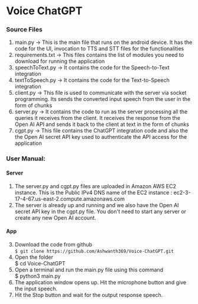 # **Voice ChatGPT**

### **Source Files**
1. main.py
    -> This is the main file that runs on the android device. It has the code for the UI, invocation to TTS and STT files for the functionalities
2. requirements.txt
    -> This files contains the list of modules you need to download for running the application
3. speechToText.py
    -> It contains the code for the Speech-to-Text integration
4. textToSpeech.py
    -> It contains the code for the Text-to-Speech integration
5. client.py
    -> This file is used to communicate with the server via socket programming. Its sends the converted input speech from the user in the form of chunks 
6. server.py 
    -> It contains the code to run as the server processing all the queries it receives from the client. It receives the response from the Open AI API and sends it back to the client at text in the form of chunks
7. cgpt.py
    -> This file contains the ChatGPT integration code and also the the Open AI secret API key used to authenticate the API access for the application

### **User Manual:**

#### **Server**
1. The server.py and cgpt.py files are uploaded in Amazon AWS EC2 instance. This is the Public IPv4 DNS name of the EC2 instance : ec2-3-17-4-67.us-east-2.compute.amazonaws.com
2. The server is already up and running and we also have the Open AI secret API key in the cgpt.py file. You don't need to start any server or create any new Open AI account.

#### **App**
3. Download the code from github <br>
  `$ git clone https://github.com/Ashwanth369/Voice-ChatGPT.git`
5. Open the folder <br>
  $ cd Voice-ChatGPT
6. Open a terminal and run the main.py file using this command <br>
  $ python3 main.py
8. The application window opens up. Hit the microphone button and give the input speech.
9. Hit the Stop button and wait for the output response speech.
